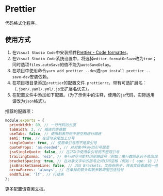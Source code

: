 # Prettier

代码格式化程序。

## 使用方式

1. 在`Visual Studio Code`中安装插件[Prettier - Code formatter](https://marketplace.visualstudio.com/items?itemName=esbenp.prettier-vscode)。
2. 在`Visual Studio Code`系统设置中，将选择`editor.formatOnSave`改为`true`；同时选项`files.autoSave`的值不能为`autoSaveDelay`。
3. 在项目中使用命令`yarn add prettier --dev`或`npm install prettier --save-dev`安装依赖。
4. 在项目根目录添加`prettier`的配置文件`.prettierrc`，带有可选扩展名：（`.json/.yaml/.yml/.js`无扩展名优先）。
5. 在配置文件中添加如下配置。（为了示例中的注释，使用的`js`代码，实际运用请改为`json`格式）。

推荐的配置项：

```js
module.exports = {
  printWidth: 80, // 一行代码的长度
  tabWidth: 2, // 缩进的空格数
  useTabs: false, // 使用制表符而不是空格进行缩进
  semi: true, // 在语句末尾加上分号
  singleQuote: true, // 使用单引号而不是双引号
  quoteProps: 'as-needed', // 对对象中key的引号规范
  jsxSingleQuote: false, // 在JSX中使用单引号而不是双引号
  trailingComma: 'es5', // 多行时尽可能打印尾随逗号（例如：单行数组永远不会出现逗号结尾）
  bracketSpacing: true, // 在对象文字中的括号之间打印空格（例如：{ age: 18 }）
  jsxBracketSameLine: false, // JSX Brackets。文档有例子，转去文档看直观一些
  arrowParens: 'always', // 在单独的箭头函数参数周围包括括号
  endOfLine: 'lf', // 行结束
};
```

更多配置请查阅[文档](https://prettier.io/docs/en/options.html)。
